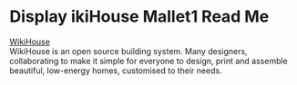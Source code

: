 Display ikiHouse Mallet1 Read Me
===

<span style=display:none; >[View as web page]( http://theo-armour.github.io/theo-armour.testing/index.html#./display-wikihouse-mallet1/readme.md# "view the files as apps." ) </span>  

[WikiHouse]( http://www.wikihouse.cc/ )  
WikiHouse is an open source building system. Many designers, collaborating to make it simple for everyone to design, print and assemble beautiful, low-energy homes, customised to their needs.

